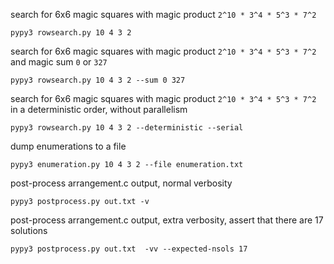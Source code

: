 search for 6x6 magic squares with magic product `2^10 * 3^4 * 5^3 * 7^2`
```
pypy3 rowsearch.py 10 4 3 2
```

search for 6x6 magic squares with magic product `2^10 * 3^4 * 5^3 * 7^2` and magic sum `0` or `327`
```
pypy3 rowsearch.py 10 4 3 2 --sum 0 327
```

search for 6x6 magic squares with magic product `2^10 * 3^4 * 5^3 * 7^2` in a deterministic order, without parallelism
```
pypy3 rowsearch.py 10 4 3 2 --deterministic --serial
```

dump enumerations to a file
```
pypy3 enumeration.py 10 4 3 2 --file enumeration.txt
```

post-process arrangement.c output, normal verbosity
```
pypy3 postprocess.py out.txt -v
```

post-process arrangement.c output, extra verbosity, assert that there are 17 solutions
```
pypy3 postprocess.py out.txt  -vv --expected-nsols 17
```
